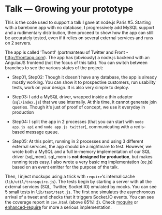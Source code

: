 Talk — Growing your prototype
=============================

This is the code used to support a talk I gave at node.js Paris #5. Starting with a barebone app with no database, I progressively add MySQL support and a rudimentary distribution, then proceed to show how the app can still be accurately tested, even if it relies on several external services and runs on 2 servers.

The app is called 'Twont!' (portmanteau of Twitter and Front - http://frontapp.com). The app has (obviously) a node.js backend with an AngularJS frontend (not the focus of this talk). You can switch between branches to see the various states of the project:

* Step01, Step02: Though it doesn't have any database, the app is already mostly working. You can show it to prospective customers, run usability tests, work on your design. It is also very simple to deploy.

* Step03: I add a MySQL driver, wrapped inside a thin adaptor (`sql/index.js`) that we use internally. At this time, it cannot generate join queries. Though it's just of proof of concept, we use it everyday in production

* Step04: I split the app in 2 processes (that you can start with `node app.js api` and `node app.js twitter`), communicating with a redis-based message queue.

* Step05: At this point, running in 2 processes and using 3 different external services, the app should be a nightmare to test. However, we wrote both a MySQL and a full in-memory implementation of our SQL driver (sql_mem). sql_mem is **not designed for production**, but makes running tests easy. I also wrote a very basic mq implementation (ee.js) based on an event emitter for the purpose of the talk.

Then, I inject mockups using a trick with `require`'s internal cache (`lib/util/transquire.js`). The tests begin by starting a server with all the external services (SQL, Twitter, Socket.IO) emulated by mocks. You can see 5 small tests in `lib/test/test.js`. The first one simulates the asynchronous arrival of a tweet and checks that it triggers Socket.IO events. You can see the coverage report in `cov.html` (above 85%! :)). Check [moquire](https://npmjs.org/package/moquire) or [enhanced-require](https://npmjs.org/package/enhanced-require) for more a serious implementation.
